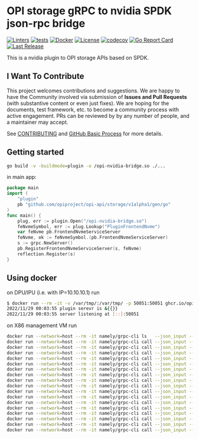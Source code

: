 # OPI storage gRPC to nvidia SPDK json-rpc bridge

[![Linters](https://github.com/opiproject/opi-nvidia-bridge/actions/workflows/linters.yml/badge.svg)](https://github.com/opiproject/opi-nvidia-bridge/actions/workflows/linters.yml)
[![tests](https://github.com/opiproject/opi-nvidia-bridge/actions/workflows/go.yml/badge.svg)](https://github.com/opiproject/opi-nvidia-bridge/actions/workflows/go.yml)
[![Docker](https://github.com/opiproject/opi-nvidia-bridge/actions/workflows/docker-publish.yml/badge.svg)](https://github.com/opiproject/opi-nvidia-bridge/actions/workflows/docker-publish.yml)
[![License](https://img.shields.io/github/license/opiproject/opi-nvidia-bridge?style=flat-square&color=blue&label=License)](https://github.com/opiproject/opi-nvidia-bridge/blob/master/LICENSE)
[![codecov](https://codecov.io/gh/opiproject/opi-nvidia-bridge/branch/main/graph/badge.svg)](https://codecov.io/gh/opiproject/opi-nvidia-bridge)
[![Go Report Card](https://goreportcard.com/badge/github.com/opiproject/opi-nvidia-bridge)](https://goreportcard.com/report/github.com/opiproject/opi-nvidia-bridge)
[![Last Release](https://img.shields.io/github/v/release/opiproject/opi-nvidia-bridge?label=Latest&style=flat-square&logo=go)](https://github.com/opiproject/opi-nvidia-bridge/releases)

This is a nvidia plugin to OPI storage APIs based on SPDK.

## I Want To Contribute

This project welcomes contributions and suggestions.  We are happy to have the Community involved via submission of **Issues and Pull Requests** (with substantive content or even just fixes). We are hoping for the documents, test framework, etc. to become a community process with active engagement.  PRs can be reviewed by by any number of people, and a maintainer may accept.

See [CONTRIBUTING](https://github.com/opiproject/opi/blob/main/CONTRIBUTING.md) and [GitHub Basic Process](https://github.com/opiproject/opi/blob/main/doc-github-rules.md) for more details.

## Getting started

```bash
go build -v -buildmode=plugin -o /opi-nvidia-bridge.so ./...
```

 in main app:

```go
package main
import (
    "plugin"
    pb "github.com/opiproject/opi-api/storage/v1alpha1/gen/go"
)
func main() {
    plug, err := plugin.Open("/opi-nvidia-bridge.so")
    feNvmeSymbol, err := plug.Lookup("PluginFrontendNvme")
    var feNvme pb.FrontendNvmeServiceServer
    feNvme, ok := feNvmeSymbol.(pb.FrontendNvmeServiceServer)
    s := grpc.NewServer()
    pb.RegisterFrontendNvmeServiceServer(s, feNvme)
    reflection.Register(s)
}
```

## Using docker

on DPU/IPU (i.e. with IP=10.10.10.1) run

```bash
$ docker run --rm -it -v /var/tmp/:/var/tmp/ -p 50051:50051 ghcr.io/opiproject/opi-nvidia-bridge:main
2022/11/29 00:03:55 plugin serevr is &{{}}
2022/11/29 00:03:55 server listening at [::]:50051
```

on X86 management VM run

```bash
docker run --network=host --rm -it namely/grpc-cli ls   --json_input --json_output 10.10.10.10:50051 -l
docker run --network=host --rm -it namely/grpc-cli call --json_input --json_output 10.10.10.10:50051 CreateNVMeSubsystem "{nv_me_subsystem : {spec : {id : {value : 'subsystem2'}, nqn: 'nqn.2022-09.io.spdk:opitest2', serial_number: 'myserial2', model_number: 'mymodel2', max_namespaces: 11} } }"
docker run --network=host --rm -it namely/grpc-cli call --json_input --json_output 10.10.10.10:50051 ListNVMeSubsystems "{}"
docker run --network=host --rm -it namely/grpc-cli call --json_input --json_output 10.10.10.10:50051 GetNVMeSubsystem "{name : 'subsystem2'}"
docker run --network=host --rm -it namely/grpc-cli call --json_input --json_output 10.10.10.10:50051 CreateNVMeController "{nv_me_controller : {spec : {id : {value : 'controller1'}, nvme_controller_id: 2, subsystem_id : { value : 'subsystem2' }, pcie_id : {physical_function : 0}, max_nsq:5, max_ncq:5 } } }"
docker run --network=host --rm -it namely/grpc-cli call --json_input --json_output 10.10.10.10:50051 ListNVMeControllers "{parent : 'subsystem2'}"
docker run --network=host --rm -it namely/grpc-cli call --json_input --json_output 10.10.10.10:50051 GetNVMeController "{name : 'controller1'}"
docker run --network=host --rm -it namely/grpc-cli call --json_input --json_output 10.10.10.10:50051 CreateNVMeNamespace "{nv_me_namespace : {spec : {id : {value : 'namespace1'}, subsystem_id : { value : 'subsystem2' }, volume_id : { value : 'Malloc0' }, 'host_nsid' : '10', uuid:{value : '1b4e28ba-2fa1-11d2-883f-b9a761bde3fb'}, nguid: '1b4e28ba-2fa1-11d2-883f-b9a761bde3fb', eui64: 1967554867335598546 } } }"
docker run --network=host --rm -it namely/grpc-cli call --json_input --json_output 10.10.10.10:50051 ListNVMeNamespaces "{parent : 'subsystem2'}"
docker run --network=host --rm -it namely/grpc-cli call --json_input --json_output 10.10.10.10:50051 GetNVMeNamespace "{name : 'namespace1'}"
docker run --network=host --rm -it namely/grpc-cli call --json_input --json_output 10.10.10.10:50051 NVMeNamespaceStats "{namespace_id : {value : 'namespace1'} }"
docker run --network=host --rm -it namely/grpc-cli call --json_input --json_output 10.10.10.10:50051 CreateNVMfRemoteController "{nv_mf_remote_controller : {id: {value : 'NvmeTcp12'}, traddr:'11.11.11.2', subnqn:'nqn.2016-06.com.opi.spdk.target0', trsvcid:'4444', trtype:'NVME_TRANSPORT_TCP', adrfam:'NVMF_ADRFAM_IPV4', hostnqn:'nqn.2014-08.org.nvmexpress:uuid:feb98abe-d51f-40c8-b348-2753f3571d3c'}}"
docker run --network=host --rm -it namely/grpc-cli call --json_input --json_output 10.10.10.10:50051 ListNVMfRemoteControllers "{}"
docker run --network=host --rm -it namely/grpc-cli call --json_input --json_output 10.10.10.10:50051 GetNVMfRemoteController "{name: 'NvmeTcp12'}"
docker run --network=host --rm -it namely/grpc-cli call --json_input --json_output 10.10.10.10:50051 DeleteNVMfRemoteController "{name: 'NvmeTcp12'}"
docker run --network=host --rm -it namely/grpc-cli call --json_input --json_output 10.10.10.10:50051 DeleteNVMeNamespace "{name : 'namespace1'}"
docker run --network=host --rm -it namely/grpc-cli call --json_input --json_output 10.10.10.10:50051 DeleteNVMeController "{name : 'controller1'}"
docker run --network=host --rm -it namely/grpc-cli call --json_input --json_output 10.10.10.10:50051 DeleteNVMeSubsystem "{name : 'subsystem2'}"
```
